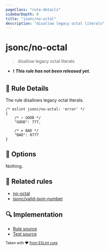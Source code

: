 ```yaml
---
pageClass: "rule-details"
sidebarDepth: 0
title: "jsonc/no-octal"
description: "disallow legacy octal literals"
---
```

# jsonc/no-octal

> disallow legacy octal literals

- :exclamation: <badge text="This rule has not been released yet." vertical="middle" type="error"> ***This rule has not been released yet.*** </badge>

## :book: Rule Details

The rule disallows legacy octal literals.

<eslint-code-block>

<!-- eslint-skip -->

```json5
/* eslint jsonc/no-octal: 'error' */
{
    /* ✓ GOOD */
    "GOOD": 777,

    /* ✗ BAD */
    "BAD": 0777
}
```

</eslint-code-block>

## :wrench: Options

Nothing.

## :couple: Related rules

- [no-octal]
- [jsonc/valid-json-number]

[no-octal]: https://eslint.org/docs/rules/no-octal
[jsonc/valid-json-number]: ./valid-json-number.md

## :mag: Implementation

- [Rule source](https://github.com/ota-meshi/eslint-plugin-jsonc/blob/master/lib/rules/no-octal.ts)
- [Test source](https://github.com/ota-meshi/eslint-plugin-jsonc/blob/master/tests/lib/rules/no-octal.ts)

<sup>Taken with ❤️ [from ESLint core](https://eslint.org/docs/rules/no-octal)</sup>
